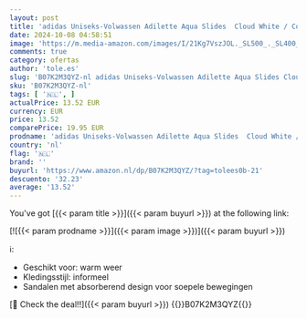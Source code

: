 ```yaml
---
layout: post
title: 'adidas Uniseks-Volwassen Adilette Aqua Slides  Cloud White / Core Black / Cloud White  42 EU'
date: 2024-10-08 04:58:51
image: 'https://m.media-amazon.com/images/I/21Kg7VszJOL._SL500_._SL400_.jpg'
comments: true
category: ofertas
author: 'tole.es'
slug: 'B07K2M3QYZ-nl adidas Uniseks-Volwassen Adilette Aqua Slides Cloud White...'
sku: 'B07K2M3QYZ-nl'
tags: [ '🇳🇱', ]
actualPrice: 13.52 EUR
currency: EUR
price: 13.52
comparePrice: 19.95 EUR
prodname: 'adidas Uniseks-Volwassen Adilette Aqua Slides  Cloud White / Core Black / Cloud White  42 EU'
country: 'nl'
flag: '🇳🇱'
brand: ''
buyurl: 'https://www.amazon.nl/dp/B07K2M3QYZ/?tag=tolees0b-21'
descuento: '32.23'
average: '13.52'
---
```


You've got [{{< param title >}}]({{< param buyurl >}}) at the following link:

[![{{< param prodname >}}]({{< param image >}})]({{< param buyurl >}})

ℹ️:

- Geschikt voor: warm weer
- Kledingsstijl: informeel
- Sandalen met absorberend design voor soepele bewegingen

[🛒 Check the deal!!]({{< param buyurl >}})
{{<world>}}B07K2M3QYZ{{</world>}}
